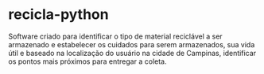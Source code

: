# recicla-python
Software criado para identificar o tipo de material reciclável a ser armazenado e estabelecer os cuidados para serem armazenados, sua vida útil e baseado na localização do usuário na cidade de Campinas, identificar os pontos mais próximos para entregar a coleta.
